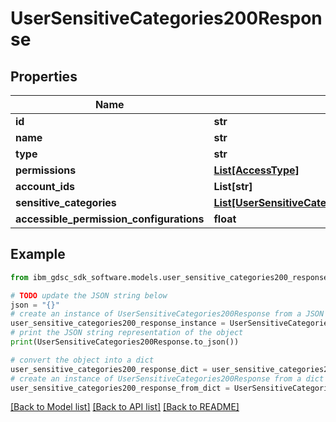 # UserSensitiveCategories200Response


## Properties

Name | Type | Description | Notes
------------ | ------------- | ------------- | -------------
**id** | **str** |  | 
**name** | **str** |  | 
**type** | **str** |  | 
**permissions** | [**List[AccessType]**](AccessType.md) |  | 
**account_ids** | **List[str]** |  | 
**sensitive_categories** | [**List[UserSensitiveCategoriesSensitiveCategoriesInner]**](UserSensitiveCategoriesSensitiveCategoriesInner.md) |  | 
**accessible_permission_configurations** | **float** |  | 

## Example

```python
from ibm_gdsc_sdk_software.models.user_sensitive_categories200_response import UserSensitiveCategories200Response

# TODO update the JSON string below
json = "{}"
# create an instance of UserSensitiveCategories200Response from a JSON string
user_sensitive_categories200_response_instance = UserSensitiveCategories200Response.from_json(json)
# print the JSON string representation of the object
print(UserSensitiveCategories200Response.to_json())

# convert the object into a dict
user_sensitive_categories200_response_dict = user_sensitive_categories200_response_instance.to_dict()
# create an instance of UserSensitiveCategories200Response from a dict
user_sensitive_categories200_response_from_dict = UserSensitiveCategories200Response.from_dict(user_sensitive_categories200_response_dict)
```
[[Back to Model list]](../README.md#documentation-for-models) [[Back to API list]](../README.md#documentation-for-api-endpoints) [[Back to README]](../README.md)


